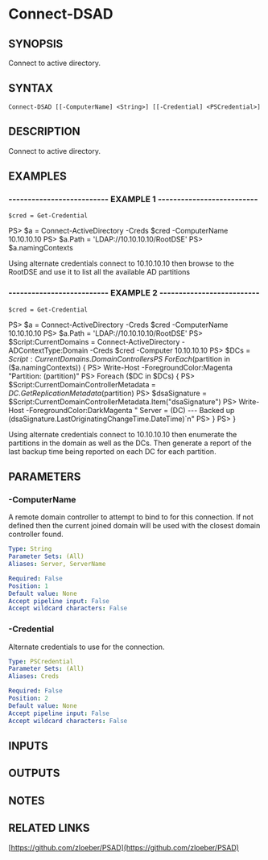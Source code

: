 ﻿---
external help file: PSAD-help.xml
online version: https://github.com/zloeber/PSAD
schema: 2.0.0
---

# Connect-DSAD

## SYNOPSIS
Connect to active directory.

## SYNTAX

```
Connect-DSAD [[-ComputerName] <String>] [[-Credential] <PSCredential>]
```

## DESCRIPTION
Connect to active directory.

## EXAMPLES

### -------------------------- EXAMPLE 1 --------------------------
```
$cred = Get-Credential
```

PS\> $a = Connect-ActiveDirectory -Creds $cred -ComputerName 10.10.10.10
PS\> $a.Path = 'LDAP://10.10.10.10/RootDSE'
PS\> $a.namingContexts

Using alternate credentials connect to 10.10.10.10 then browse to the RootDSE and use it to list all the available AD partitions

### -------------------------- EXAMPLE 2 --------------------------
```
$cred = Get-Credential
```

PS\> $a = Connect-ActiveDirectory -Creds $cred -ComputerName 10.10.10.10
PS\> $a.Path = 'LDAP://10.10.10.10/RootDSE'
PS\> $Script:CurrentDomains = Connect-ActiveDirectory -ADContextType:Domain -Creds $cred -Computer 10.10.10.10
PS\> $DCs = $Script:CurrentDomains.DomainControllers
PS\> ForEach($partition in ($a.namingContexts)) {
PS\>     Write-Host -ForegroundColor:Magenta "Partition: $($partition)"
PS\>     Foreach ($DC in $DCs) {
PS\>         $Script:CurrentDomainControllerMetadata = $DC.GetReplicationMetadata($partition)
PS\>         $dsaSignature = $Script:CurrentDomainControllerMetadata.Item("dsaSignature") 
PS\>         Write-Host -ForegroundColor:DarkMagenta "    Server = $($DC) --- Backed up $($dsaSignature.LastOriginatingChangeTime.DateTime)\`n"
PS\>     }
PS\> }

Using alternate credentials connect to 10.10.10.10 then enumerate the partitions in the domain as well as the DCs.
Then generate a report of the last backup
time being reported on each DC for each partition.

## PARAMETERS

### -ComputerName
A remote domain controller to attempt to bind to for this connection.
If not defined then the current joined domain will be used with the closest domain controller found.

```yaml
Type: String
Parameter Sets: (All)
Aliases: Server, ServerName

Required: False
Position: 1
Default value: None
Accept pipeline input: False
Accept wildcard characters: False
```

### -Credential
Alternate credentials to use for the connection.

```yaml
Type: PSCredential
Parameter Sets: (All)
Aliases: Creds

Required: False
Position: 2
Default value: None
Accept pipeline input: False
Accept wildcard characters: False
```

## INPUTS

## OUTPUTS

## NOTES

## RELATED LINKS

[https://github.com/zloeber/PSAD](https://github.com/zloeber/PSAD)

